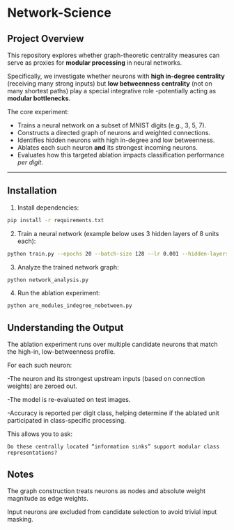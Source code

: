 
# Network-Science

## Project Overview

This repository explores whether graph-theoretic centrality measures can serve as proxies for **modular processing** in neural networks.

Specifically, we investigate whether neurons with **high in-degree centrality** (receiving many strong inputs) but **low betweenness centrality** (not on many shortest paths) play a special integrative role -potentially acting as **modular bottlenecks**.

The core experiment:
- Trains a neural network on a subset of MNIST digits (e.g., 3, 5, 7).
- Constructs a directed graph of neurons and weighted connections.
- Identifies hidden neurons with high in-degree and low betweenness.
- Ablates each such neuron **and** its strongest incoming neurons.
- Evaluates how this targeted ablation impacts classification performance *per digit*.

---

## Installation

1. Install dependencies:
```bash
pip install -r requirements.txt
```
2. Train a neural network (example below uses 3 hidden layers of 8 units each):
```bash
python train.py --epochs 20 --batch-size 128 --lr 0.001 --hidden-layers 8,8,8 --save-dir ./mlp
```
3. Analyze the trained network graph:
```bash
python network_analysis.py
```
4. Run the ablation experiment:
```bash
python are_modules_indegree_nobetween.py
```
## Understanding the Output

The ablation experiment runs over multiple candidate neurons that match the high-in, low-betweenness profile.

For each such neuron:

   -The neuron and its strongest upstream inputs (based on connection weights) are zeroed out.

   -The model is re-evaluated on test images.

  -Accuracy is reported per digit class, helping determine if the ablated unit participated in class-specific processing.

This allows you to ask:

    Do these centrally located “information sinks” support modular class representations?

## Notes

The graph construction treats neurons as nodes and absolute weight magnitude as edge weights.

Input neurons are excluded from candidate selection to avoid trivial input masking.
